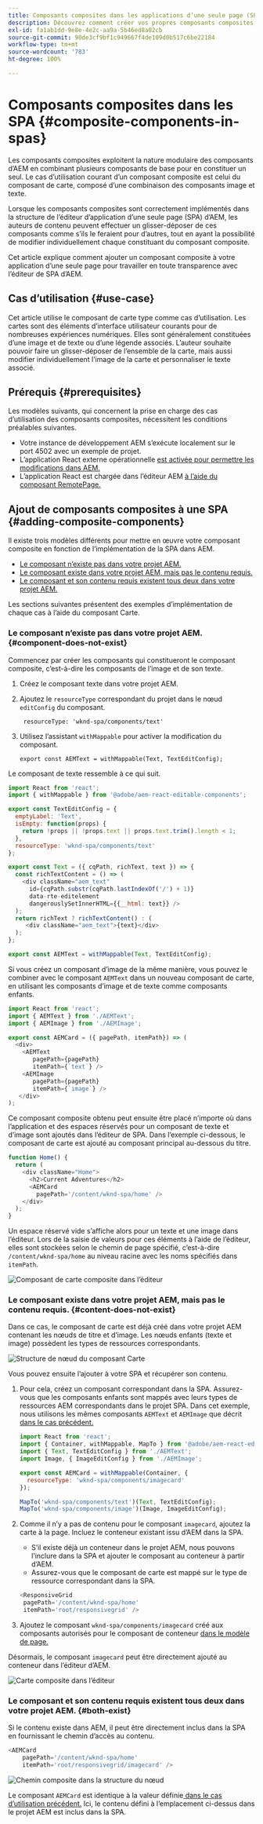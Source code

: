 ```yaml
---
title: Composants composites dans les applications d’une seule page (SPA)
description: Découvrez comment créer vos propres composants composites, composants constitués eux-mêmes d’autres composants, qui fonctionnent avec l’éditeur d’applications d’une seule page (SPA) d’AEM.
exl-id: fa1ab1dd-9e8e-4e2c-aa9a-5b46ed8a02cb
source-git-commit: 90de3cf9bf1c949667f4de109d0b517c6be22184
workflow-type: tm+mt
source-wordcount: '783'
ht-degree: 100%

---
```


# Composants composites dans les SPA {#composite-components-in-spas}

Les composants composites exploitent la nature modulaire des composants d’AEM en combinant plusieurs composants de base pour en constituer un seul. Le cas d’utilisation courant d’un composant composite est celui du composant de carte, composé d’une combinaison des composants image et texte.

Lorsque les composants composites sont correctement implémentés dans la structure de l’éditeur d’application d’une seule page (SPA) d’AEM, les auteurs de contenu peuvent effectuer un glisser-déposer de ces composants comme s’ils le feraient pour d’autres, tout en ayant la possibilité de modifier individuellement chaque constituant du composant composite.

Cet article explique comment ajouter un composant composite à votre application d’une seule page pour travailler en toute transparence avec l’éditeur de SPA d’AEM.

## Cas d’utilisation {#use-case}

Cet article utilise le composant de carte type comme cas d’utilisation. Les cartes sont des éléments d’interface utilisateur courants pour de nombreuses expériences numériques. Elles sont généralement constituées d’une image et de texte ou d’une légende associés. L’auteur souhaite pouvoir faire un glisser-déposer de l’ensemble de la carte, mais aussi modifier individuellement l’image de la carte et personnaliser le texte associé.

## Prérequis {#prerequisites}

Les modèles suivants, qui concernent la prise en charge des cas d’utilisation des composants composites, nécessitent les conditions préalables suivantes.

* Votre instance de développement AEM s’exécute localement sur le port 4502 avec un exemple de projet.
* L’application React externe opérationnelle [est activée pour permettre les modifications dans AEM.](editing-external-spa.md)
* L’application React est chargée dans l’éditeur AEM [à l’aide du composant RemotePage.](remote-page.md)

## Ajout de composants composites à une SPA {#adding-composite-components}

Il existe trois modèles différents pour mettre en œuvre votre composant composite en fonction de l’implémentation de la SPA dans AEM.

* [Le composant n’existe pas dans votre projet AEM.](#component-does-not-exist)
* [Le composant existe dans votre projet AEM, mais pas le contenu requis.](#content-does-not-exist)
* [Le composant et son contenu requis existent tous deux dans votre projet AEM.](#both-exist)

Les sections suivantes présentent des exemples d’implémentation de chaque cas à l’aide du composant Carte.

### Le composant n’existe pas dans votre projet AEM. {#component-does-not-exist}

Commencez par créer les composants qui constitueront le composant composite, c’est-à-dire les composants de l’image et de son texte.

1. Créez le composant texte dans votre projet AEM.
1. Ajoutez le `resourceType` correspondant du projet dans le nœud `editConfig` du composant.

   ```text
    resourceType: 'wknd-spa/components/text' 
   ```

1. Utilisez l’assistant `withMappable` pour activer la modification du composant.

   ```text
   export const AEMText = withMappable(Text, TextEditConfig); 
   ```

Le composant de texte ressemble à ce qui suit.

```javascript
import React from 'react';
import { withMappable } from '@adobe/aem-react-editable-components';

export const TextEditConfig = {
  emptyLabel: 'Text',
  isEmpty: function(props) {
    return !props || !props.text || props.text.trim().length < 1;
  },
  resourceType: 'wknd-spa/components/text'
};

export const Text = ({ cqPath, richText, text }) => {
  const richTextContent = () => (
    <div className="aem_text"
      id={cqPath.substr(cqPath.lastIndexOf('/') + 1)}
      data-rte-editelement
      dangerouslySetInnerHTML={{__html: text}} />
  );
  return richText ? richTextContent() : (
     <div className="aem_text">{text}</div>
  );
};

export const AEMText = withMappable(Text, TextEditConfig);
```

Si vous créez un composant d’image de la même manière, vous pouvez le combiner avec le composant `AEMText` dans un nouveau composant de carte, en utilisant les composants d’image et de texte comme composants enfants.

```javascript
import React from 'react';
import { AEMText } from './AEMText';
import { AEMImage } from './AEMImage';

export const AEMCard = ({ pagePath, itemPath}) => (
  <div>
    <AEMText
       pagePath={pagePath}
       itemPath={`text`} />
    <AEMImage
       pagePath={pagePath}
       itemPath={`image`} />
   </div>
);
```

Ce composant composite obtenu peut ensuite être placé n’importe où dans l’application et des espaces réservés pour un composant de texte et d’image sont ajoutés dans l’éditeur de SPA. Dans l’exemple ci-dessous, le composant de carte est ajouté au composant principal au-dessous du titre.

```javascript
function Home() {
  return (
    <div className="Home">
      <h2>Current Adventures</h2>
      <AEMCard
        pagePath='/content/wknd-spa/home' />
    </div>
  );
}
```

Un espace réservé vide s’affiche alors pour un texte et une image dans l’éditeur. Lors de la saisie de valeurs pour ces éléments à l’aide de l’éditeur, elles sont stockées selon le chemin de page spécifié, c’est-à-dire `/content/wknd-spa/home` au niveau racine avec les noms spécifiés dans `itemPath`.

![Composant de carte composite dans l’éditeur](assets/composite-card.png)

### Le composant existe dans votre projet AEM, mais pas le contenu requis. {#content-does-not-exist}

Dans ce cas, le composant de carte est déjà créé dans votre projet AEM contenant les nœuds de titre et d’image. Les nœuds enfants (texte et image) possèdent les types de ressources correspondants.

![Structure de nœud du composant Carte](assets/composite-node-structure.png)

Vous pouvez ensuite l’ajouter à votre SPA et récupérer son contenu.

1. Pour cela, créez un composant correspondant dans la SPA. Assurez-vous que les composants enfants sont mappés avec leurs types de ressources AEM correspondants dans le projet SPA. Dans cet exemple, nous utilisons les mêmes composants `AEMText` et `AEMImage` que décrit [dans le cas précédent.](#component-does-not-exist)

   ```javascript
   import React from 'react';
   import { Container, withMappable, MapTo } from '@adobe/aem-react-editable-components';
   import { Text, TextEditConfig } from './AEMText';
   import Image, { ImageEditConfig } from './AEMImage';
   
   export const AEMCard = withMappable(Container, {
     resourceType: 'wknd-spa/components/imagecard'
   });
   
   MapTo('wknd-spa/components/text')(Text, TextEditConfig);
   MapTo('wknd-spa/components/image')(Image, ImageEditConfig);
   ```

1. Comme il n’y a pas de contenu pour le composant `imagecard`, ajoutez la carte à la page. Incluez le conteneur existant issu d’AEM dans la SPA.
   * S’il existe déjà un conteneur dans le projet AEM, nous pouvons l’inclure dans la SPA et ajouter le composant au conteneur à partir d’AEM.
   * Assurez-vous que le composant de carte est mappé sur le type de ressource correspondant dans la SPA.

   ```javascript
   <ResponsiveGrid
    pagePath='/content/wknd-spa/home'
    itemPath='root/responsivegrid' />
   ```

1. Ajoutez le composant `wknd-spa/components/imagecard` créé aux composants autorisés pour le composant de conteneur [dans le modèle de page.](/help/sites-cloud/authoring/features/templates.md)

Désormais, le composant `imagecard` peut être directement ajouté au conteneur dans l’éditeur d’AEM.

![Carte composite dans l’éditeur](assets/composite-card.gif)

### Le composant et son contenu requis existent tous deux dans votre projet AEM. {#both-exist}

Si le contenu existe dans AEM, il peut être directement inclus dans la SPA en fournissant le chemin d’accès au contenu.

```javascript
<AEMCard
    pagePath='/content/wknd-spa/home'
    itemPath='root/responsivegrid/imagecard' />
```

![Chemin composite dans la structure du nœud](assets/composite-path.png)

Le composant `AEMCard` est identique à la valeur définie[ dans le cas d’utilisation précédent.](#content-does-not-exist) Ici, le contenu défini à l’emplacement ci-dessus dans le projet AEM est inclus dans la SPA.
